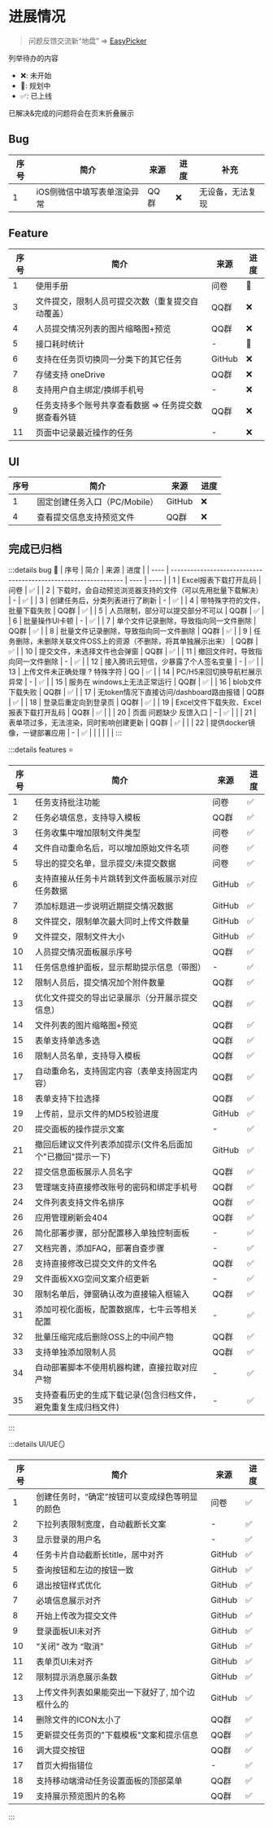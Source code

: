 # 进展情况
> 问题反馈交流新“地盘” => [EasyPicker](https://support.qq.com/product/444158)

列举待办的内容
* ❌: 未开始
* 🧱: 规划中 
* ✅: 已上线

已解决&完成的问题将会在页末折叠展示
## Bug
| 序号 | 简介                        | 来源 | 进度 | 补充             |
| ---- | --------------------------- | ---- | ---- | ---------------- |
| 1    | iOS侧微信中填写表单渲染异常 | QQ群 | ❌    | 无设备，无法复现 |

## Feature
| 序号 | 简介                                                 | 来源   | 进度 |
| ---- | ---------------------------------------------------- | ------ | ---- |
| 1    | 使用手册                                             | 问卷   | 🧱    |
| 3    | 文件提交，限制人员可提交次数（重复提交自动覆盖）     | QQ群   | ❌    |
| 4    | 人员提交情况列表的图片缩略图+预览                    | QQ群   | ❌    |
| 5    | 接口耗时统计                                         | -      | 🧱    |
| 6    | 支持在任务页切换同一分类下的其它任务                 | GitHub | ❌    |
| 7    | 存储支持 oneDrive                                    | QQ群   | ❌    |
| 8    | 支持用户自主绑定/换绑手机号                          | -      | ❌    |
| 9    | 任务支持多个账号共享查看数据 => 任务提交数据查看外链 | QQ群   | ❌    |
| 11   | 页面中记录最近操作的任务                             | -      | ❌    |

## UI
| 序号 | 简介                          | 来源   | 进度 |
| ---- | ----------------------------- | ------ | ---- |
| 1    | 固定创建任务入口（PC/Mobile） | GitHub | ❌    |
| 4    | 查看提交信息支持预览文件      | QQ群   | ❌    |


## 完成已归档
:::details bug 🐛
| 序号 | 简介                                                            | 来源 | 进度 |
| ---- | --------------------------------------------------------------- | ---- | ---- |
| 1    | Excel报表下载打开乱码                                           | 问卷 | ✅    |
| 2    | 下载时，会自动预览浏览器支持的文件（可以先用批量下载解决）      | -    | ✅    |
| 3    | 创建任务后，分类列表进行了刷新                                  | -    | ✅    |
| 4    | 带特殊字符的文件，批量下载失败                                  | QQ群 | ✅    |
| 5    | 人员限制，部分可以提交部分不可以                                | QQ群 | ✅    |
| 6    | 批量操作UI卡顿                                                  | -    | ✅    |
| 7    | 单个文件记录删除，导致指向同一文件删除                          | QQ群 | ✅    |
| 8    | 批量文件记录删除，导致指向同一文件删除                          | QQ群 | ✅    |
| 9    | 任务删除，未删除关联文件OSS上的资源（不删除，将其单独展示出来） | QQ群 | ✅    |
| 10   | 提交文件，未选择文件也会弹窗                                    | QQ群 | ✅    |
| 11   | 撤回文件时，导致指向同一文件删除                                | -    | ✅    |
| 12   | 接入腾讯云短信，少暴露了个人签名变量                            | -    | ✅    |
| 13   | 上传文件未正确处理 ? 特殊字符                                   | QQ   | ✅    |
| 14   | PC/H5来回切换导航栏展示异常                                     | -    | ✅    |
| 15   | 服务在 windows上无法正常运行                                    | QQ群 | ✅    |
| 16   | blob文件下载失败                                                | QQ群 | ✅    |
| 17   | 无token情况下直接访问/dashboard路由报错                         | QQ群 | ✅    |
| 18   | 登录后重定向到登录页                                            | QQ群 | ✅    |
| 19   | Excel文件下载失败、Excel报表下载打开乱码                        | QQ群 | ✅    |  |
| 20   | 页面 问题缺少 反馈入口                                          | -    | ✅    |  |
| 21   | 表单项过多，无法渲染，同时影响创建更新                          | QQ群 | ✅    |  |
| 22   | 提供docker镜像，一键部署应用                                    | -    | ✅    |
|      |                                                                 |      |      |
:::

:::details features ⭐️

| 序号 | 简介                                                           | 来源   | 进度 |
| ---- | -------------------------------------------------------------- | ------ | ---- |
| 1    | 任务支持批注功能                                               | 问卷   | ✅    |
| 2    | 任务必填信息，支持导入模板                                     | QQ群   | ✅    |
| 3    | 任务收集中增加限制文件类型                                     | 问卷   | ✅    |
| 4    | 文件自动重命名后，可以增加原始文件名项                         | 问卷   | ✅    |
| 5    | 导出的提交名单，显示提交/未提交数据                            | 问卷   | ✅    |
| 6    | 支持直接从任务卡片跳转到文件面板展示对应任务数据               | GitHub | ✅    |
| 7    | 添加标题进一步说明近期提交情况数据                             | GitHub | ✅    |
| 8    | 文件提交，限制单次最大同时上传文件数量                         | GitHub | ✅    |
| 9    | 文件提交，限制文件大小                                         | GitHub | ✅    |
| 10   | 人员提交情况面板展示序号                                       | QQ群   | ✅    |
| 11   | 任务信息维护面板，显示帮助提示信息（带图）                     | -      | ✅    |
| 12   | 限制人员后，提交情况加个附件数量                               | QQ群   | ✅    |
| 13   | 优化文件提交的导出记录展示（分开展示提交信息）                 | QQ群   | ✅    |
| 14   | 文件列表的图片缩略图+预览                                      | QQ群   | ✅    |
| 15   | 表单支持单选多选                                               | QQ群   | ✅    |
| 16   | 限制人员名单，支持导入模板                                     | QQ群   | ✅    |
| 17   | 自动重命名，支持固定内容（表单支持固定内容）                   | QQ群   | ✅    |
| 18   | 表单支持下拉选择                                               | QQ群   | ✅    |
| 19   | 上传前，显示文件的MD5校验进度                                  | GitHub | ✅    |
| 20   | 提交面板的操作提示文案                                         | -      | ✅    |
| 21   | 撤回后建议文件列表添加提示(文件名后面加个"已撤回"提示一下)     | GitHub | ✅    |
| 22   | 提交信息面板展示人员名字                                       | QQ群   | ✅    |
| 23   | 管理端支持直接修改账号的密码和绑定手机号                       | QQ群   | ✅    |
| 24   | 文件列表支持文件名排序                                         | QQ群   | ✅    |
| 26   | 应用管理刷新会404                                              | QQ群   | ✅    |
| 26   | 简化部署步骤，部分配置移入单独控制面板                         | -      | ✅    |
| 27   | 文档完善，添加FAQ，部署自查步骤                                | -      | ✅    |
| 28   | 支持直接修改已提交文件的文件名                                 | QQ群   | ✅    |
| 29   | 文件面板XXG空间文案介绍更新                                    | -      | ✅    |
| 30   | 限制名单后，弹窗确认改为直接输入框输入                         | QQ群   | ✅    |
| 31   | 添加可视化面板，配置数据库，七牛云等相关配置                   | -      | ✅    |
| 32   | 批量压缩完成后删除OSS上的中间产物                              | QQ群   | ✅    |
| 33   | 支持单独添加限制人员                                           | QQ群   | ✅    |
| 34   | 自动部署脚本不使用机器构建，直接拉取对应产物                   | -      | ✅    |
| 35   | 支持查看历史的生成下载记录(包含归档文件，避免重复生成归档文件) | -      | ✅    |
:::

:::details UI/UE🪞

| 序号 | 简介                                             | 来源   | 进度 |
| ---- | ------------------------------------------------ | ------ | ---- |
| 1    | 创建任务时，“确定”按钮可以变成绿色等明显的颜色   | 问卷   | ✅    |
| 2    | 下拉列表限制宽度，自动截断长文案                 | -      | ✅    |
| 3    | 显示登录的用户名                                 | -      | ✅    |
| 4    | 任务卡片自动截断长title，居中对齐                | GitHub | ✅    |
| 5    | 查询按钮和左边的按钮一致                         | GitHub | ✅    |
| 6    | 退出按钮样式优化                                 | GitHub | ✅    |
| 7    | 必填信息展示对齐                                 | GitHub | ✅    |
| 8    | 开始上传改为提交文件                             | GitHub | ✅    |
| 9    | 登录面板UI未对齐                                 | GitHub | ✅    |
| 10   | “关闭” 改为 “取消”                               | GitHub | ✅    |
| 11   | 表单页UI未对齐                                   | GitHub | ✅    |
| 12   | 限制提示消息展示条数                             | GitHub | ✅    |
| 13   | 上传文件列表如果能突出一下就好了, 加个边框什么的 | GitHub | ✅    |
| 14   | 删除文件的ICON太小了                             | QQ群   | ✅    |
| 15   | 更新提交任务页的"下载模板"文案和提示信息         | QQ群   | ✅    |
| 16   | 调大提交按钮                                     | QQ群   | ✅    |
| 17   | 首页大拇指错位                                   | -      | ✅    |
| 18   | 支持移动端滑动任务设置面板的顶部菜单             | QQ群   | ✅    |
| 19   | 支持展示预览图片的名称                           | QQ群   | ✅    |
:::